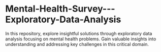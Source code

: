 # Mental-Health-Survey---Exploratory-Data-Analysis
In this repository, explore insightful solutions through exploratory data analysis focusing on mental health problems. Gain valuable insights into understanding and addressing key challenges in this critical domain.
